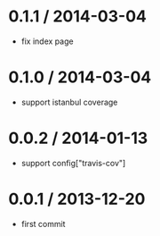 
0.1.1 / 2014-03-04 
==================

  * fix index page

0.1.0 / 2014-03-04 
==================

  * support istanbul coverage

0.0.2 / 2014-01-13 
==================

  * support config["travis-cov"]

0.0.1 / 2013-12-20 
==================

  * first commit
